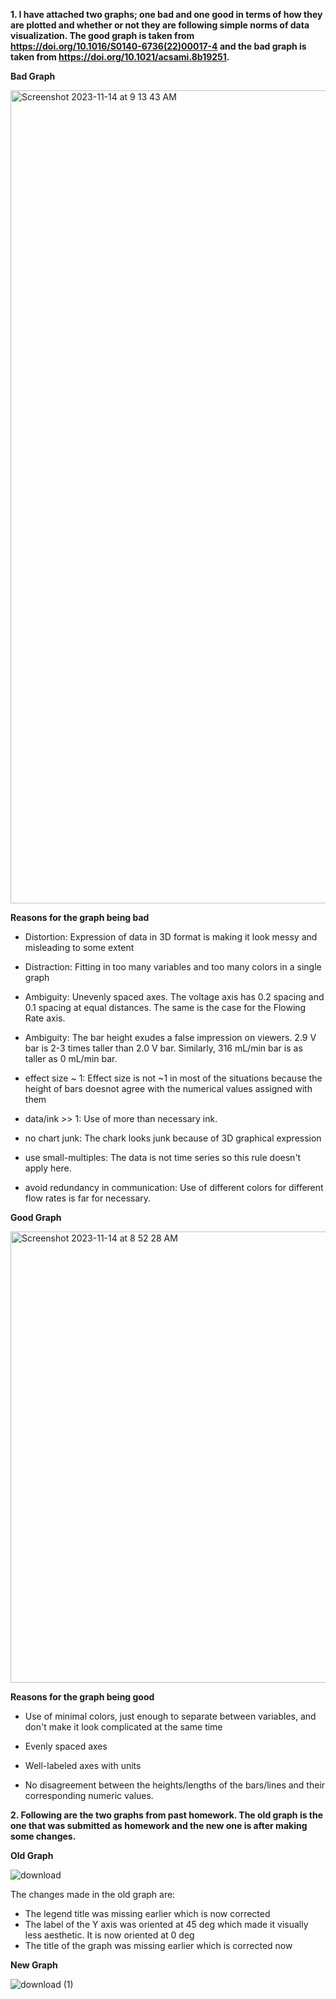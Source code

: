 **1. I have attached two graphs; one bad and one good in terms of how they are plotted and whether or not they are following simple norms of data visualization. The good graph is taken from https://doi.org/10.1016/S0140-6736(22)00017-4 and the bad graph is taken from https://doi.org/10.1021/acsami.8b19251.**




**Bad Graph**

<img width="1301" alt="Screenshot 2023-11-14 at 9 13 43 AM" src="https://github.com/himalachudel/FDSFE_HAcharya/assets/144074437/d300576a-597f-4be2-8df4-1b213af2a0fa">

**Reasons for the graph being bad**

- Distortion: Expression of data in 3D format is making it look messy and misleading to some extent
  
- Distraction: Fitting in too many variables and too many colors in a single graph
  
- Ambiguity: Unevenly spaced axes. The voltage axis has 0.2 spacing and 0.1 spacing at equal 
  distances. The same is the case for the Flowing Rate axis.
  
- Ambiguity: The bar height exudes a false impression on viewers. 2.9 V bar is 2-3 times 
  taller than 2.0 V bar. Similarly, 316 mL/min bar is as taller as 0 mL/min bar.

- effect size ~ 1: Effect size is not ~1 in most of the situations because the height of bars doesnot agree with the numerical values assigned with them

- data/ink >> 1: Use of more than necessary ink.

- no chart junk: The chark looks junk because of 3D graphical expression

- use small-multiples: The data is not time series so this rule doesn't apply here.
  
- avoid redundancy in communication: Use of different colors for different flow rates is far for necessary.






**Good Graph**

<img width="722" alt="Screenshot 2023-11-14 at 8 52 28 AM" src="https://github.com/himalachudel/FDSFE_HAcharya/assets/144074437/e12c8078-b002-45f4-b57c-9c9e9945d400">




**Reasons for the graph being good**

- Use of minimal colors, just enough to separate between variables, and don't make it 
  look complicated at the same time

- Evenly spaced axes

- Well-labeled axes with units

- No disagreement between the heights/lengths of the bars/lines and their 
  corresponding numeric values.











**2. Following are the two graphs from past homework. The old graph is the one that was submitted as homework and the new one is after making some changes.**

**Old Graph** 


![download](https://github.com/himalachudel/FDSFE_HAcharya/assets/144074437/c479bc75-c48b-4b54-9573-7463e0aa8f35)



The changes made in the old graph are:
- The legend title was missing earlier which is now corrected
- The label of the Y axis was oriented at 45 deg which made it visually less aesthetic. It is now oriented at 0 deg
- The title of the graph was missing earlier which is corrected now

**New Graph**


![download (1)](https://github.com/himalachudel/FDSFE_HAcharya/assets/144074437/74b576dc-cd25-4e08-b4d9-83da4713c6cd)


